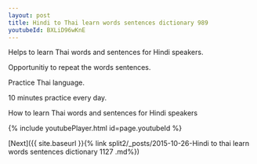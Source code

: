 ```yaml
---
layout: post
title: Hindi to Thai learn words sentences dictionary 989 
youtubeId: BXLiD96wKnE
---
```

 
 
Helps to learn Thai words and sentences for Hindi speakers.

Opportunitiy to repeat the words sentences. 

Practice Thai language. 
 
10 minutes practice every day. 
 
How to learn Thai words and sentences for Hindi speakers 
 
{% include youtubePlayer.html id=page.youtubeId %}
 
 
[Next]({{ site.baseurl }}{% link  split2/_posts/2015-10-26-Hindi to thai learn words sentences dictionary 1127 .md%})
 
